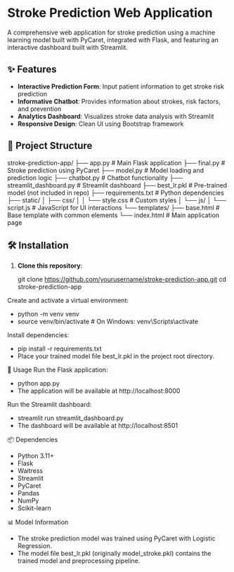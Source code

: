 # Stroke Prediction Web Application

A comprehensive web application for stroke prediction using a machine learning model built with PyCaret, integrated with Flask, and featuring an interactive dashboard built with Streamlit.

## ✨ Features

- **Interactive Prediction Form**: Input patient information to get stroke risk prediction  
- **Informative Chatbot**: Provides information about strokes, risk factors, and prevention  
- **Analytics Dashboard**: Visualizes stroke data analysis with Streamlit  
- **Responsive Design**: Clean UI using Bootstrap framework  

## 📁 Project Structure


stroke-prediction-app/
├── app.py # Main Flask application
├── final.py # Stroke prediction using PyCaret
├── model.py # Model loading and prediction logic
├── chatbot.py # Chatbot functionality
├── streamlit_dashboard.py # Streamlit dashboard
├── best_lr.pkl # Pre-trained model (not included in repo)
├── requirements.txt # Python dependencies
├── static/
│ ├── css/
│ │ └── style.css # Custom styles
│ └── js/
│ └── script.js # JavaScript for UI interactions
└── templates/
├── base.html # Base template with common elements
└── index.html # Main application page



## 🛠 Installation

1. **Clone this repository**:
 
   git clone https://github.com/yourusername/stroke-prediction-app.git
   cd stroke-prediction-app

   
Create and activate a virtual environment:
- python -m venv venv
- source venv/bin/activate  # On Windows: venv\Scripts\activate


Install dependencies:
- pip install -r requirements.txt
- Place your trained model file best_lr.pkl in the project root directory.

🚀 Usage
Run the Flask application:
- python app.py
- The application will be available at http://localhost:8000

Run the Streamlit dashboard:
- streamlit run streamlit_dashboard.py
- The dashboard will be available at http://localhost:8501

📦 Dependencies
- Python 3.11+
- Flask
- Waitress
- Streamlit
- PyCaret
- Pandas
- NumPy
- Scikit-learn


📊 Model Information
- The stroke prediction model was trained using PyCaret with Logistic Regression.
- The model file best_lr.pkl (originally model_stroke.pkl) contains the trained model and preprocessing pipeline.

